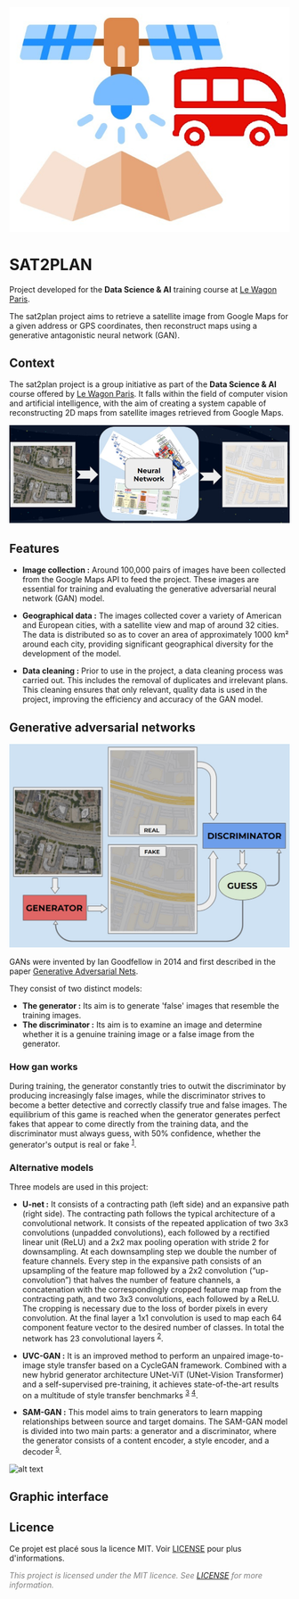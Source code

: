 ![alt text](https://github.com/Orolol/sat2plan/blob/main/sat2plan/interface/icone/satellite_lewagon.jpg?raw=true)

# SAT2PLAN
Project developed for the **Data Science & AI** training course at [Le Wagon Paris](https://www.lewagon.com/fr/paris/data-science-course).

The sat2plan project aims to retrieve a satellite image from Google Maps for a given address or GPS coordinates, then reconstruct maps using a generative antagonistic neural network (GAN).

## Context

The sat2plan project is a group initiative as part of the **Data Science & AI** course offered by [Le Wagon Paris](https://www.lewagon.com/fr/paris/data-science-course). It falls within the field of computer vision and artificial intelligence, with the aim of creating a system capable of reconstructing 2D maps from satellite images retrieved from Google Maps.


![alt text](https://github.com/Orolol/sat2plan/blob/main/schema/schema-1.jpg?raw=true)


## Features

- **Image collection :** Around 100,000 pairs of images have been collected from the Google Maps API to feed the project. These images are essential for training and evaluating the generative adversarial neural network (GAN) model.

- **Geographical data :** The images collected cover a variety of American and European cities, with a satellite view and map of around 32 cities. The data is distributed so as to cover an area of approximately 1000 km² around each city, providing significant geographical diversity for the development of the model.

- **Data cleaning :** Prior to use in the project, a data cleaning process was carried out. This includes the removal of duplicates and irrelevant plans. This cleaning ensures that only relevant, quality data is used in the project, improving the efficiency and accuracy of the GAN model.

## Generative adversarial networks


![alt text](https://github.com/Orolol/sat2plan/blob/main/schema/schema-2.jpg?raw=true)

GANs were invented by Ian Goodfellow in 2014 and first described in the paper [Generative Adversarial Nets](https://proceedings.neurips.cc/paper_files/paper/2014/file/5ca3e9b122f61f8f06494c97b1afccf3-Paper.pdf).

They consist of two distinct models:
- **The generator :** Its aim is to generate 'false' images that resemble the training images.
- **The discriminator :** Its aim is to examine an image and determine whether it is a genuine training image or a false image from the generator.

### How gan works
During training, the generator constantly tries to outwit the discriminator by producing increasingly false images, while the discriminator strives to become a better detective and correctly classify true and false images. The equilibrium of this game is reached when the generator generates perfect fakes that appear to come directly from the training data, and the discriminator must always guess, with 50% confidence, whether the generator's output is real or fake <sup>[1](https://pytorch.org/tutorials/beginner/dcgan_faces_tutorial.html)</sup>.

### Alternative models
Three models are used in this project:

- **U-net :** It consists of a contracting path (left side) and an expansive path (right side). The contracting path follows the typical architecture of a convolutional network. It consists of the repeated application of two 3x3 convolutions (unpadded convolutions), each followed by a rectified linear unit (ReLU) and a 2x2 max pooling operation with stride 2 for downsampling. At each downsampling step we double the number of feature channels. Every step in the expansive path consists of an upsampling of the feature map followed by a 2x2 convolution (“up-convolution”) that halves the
number of feature channels, a concatenation with the correspondingly cropped feature map from the contracting path, and two 3x3 convolutions, each followed by a ReLU. The cropping is necessary due to the loss of border pixels in
every convolution. At the final layer a 1x1 convolution is used to map each 64 component feature vector to the desired number of classes. In total the network has 23 convolutional layers <sup>[2](https://arxiv.org/pdf/1505.04597.pdf)</sup>.

- **UVC-GAN :** It is an improved method to perform an unpaired image-to-image style transfer based on a CycleGAN framework. Combined with a new hybrid generator architecture UNet-ViT (UNet-Vision Transformer) and a self-supervised pre-training, it achieves state-of-the-art results on a multitude of style transfer benchmarks <sup>[3](https://arxiv.org/pdf/2203.02557.pdf)</sup> <sup>[4](https://github.com/ls4gan/uvcgan)</sup>.

- **SAM-GAN :** This model aims to train generators to learn mapping relationships between source and target domains. The SAM-GAN model is divided into two main parts: a generator and a discriminator, where the generator consists of a content encoder, a style encoder, and a decoder <sup>[5](https://www.mdpi.com/2220-9964/12/4/159)</sup>.


![alt text](https://www.mdpi.com/ijgi/ijgi-12-00159/article_deploy/html/images/ijgi-12-00159-g002.png?raw=true)

## Graphic interface


## Licence
Ce projet est placé sous la licence MIT. Voir [LICENSE](https://opensource.org/license/mit) pour plus d'informations.

<span style="color:grey"><font size=”0.5”>*This project is licensed under the MIT licence. See [LICENSE](https://opensource.org/license/mit) for more information.*</font></span>
